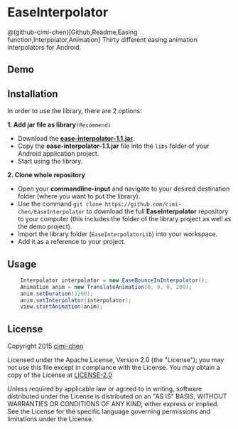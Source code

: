 # EaseInterpolator
@(github-cimi-chen)[Github,Readme,Easing function,Interpolator,Animation]
Thirty different easing animation interpolators for Android.

## Demo

## Installation

In order to use the library, there are 2 options:

**1. Add jar file as library**`(Recommend)`
 - Download the [**ease-interpolator-1.1.jar**](https://github.com/cimi-chen/EaseInterpolator/blob/master/libs/ease-interpolator-1.1.jar?raw=true).
 - Copy the **ease-interpolator-1.1.jar** file into the `libs` folder of your Android application project.
 - Start using the library.
	
**2. Clone whole repository**
 - Open your **commandline-input** and navigate to your desired destination folder (where you want to put the library).
 - Use the command `git clone https://github.com/cimi-chen/EaseInterpolator` to download the full **EaseInterpolator** repository to your computer (this includes the folder of the library project as well as the demo project).
 - Import the library folder (`EaseInterpolatorLib`) into your workspace.
 - Add it as a reference to your project.

## Usage

```java
	Interpolator interpolator = new EaseBounceInInterpolator();
    Animation anim = new TranslateAnimation(0, 0, 0, 200);
    anim.setDuration(1200);
    anim.setInterpolator(interpolator);
    view.startAnimation(anim);
```

## License

Copyright 2015 [cimi-chen](https://github.com/cimi-chen)

Licensed under the Apache License, Version 2.0 (the "License"); you may not use this file except in compliance with the License. You may obtain a copy of the License at [LICENSE-2.0](http://www.apache.org/licenses/LICENSE-2.0)

Unless required by applicable law or agreed to in writing, software distributed under the License is distributed on an "AS IS" BASIS, WITHOUT WARRANTIES OR CONDITIONS OF ANY KIND, either express or implied. See the License for the specific language governing permissions and limitations under the License.